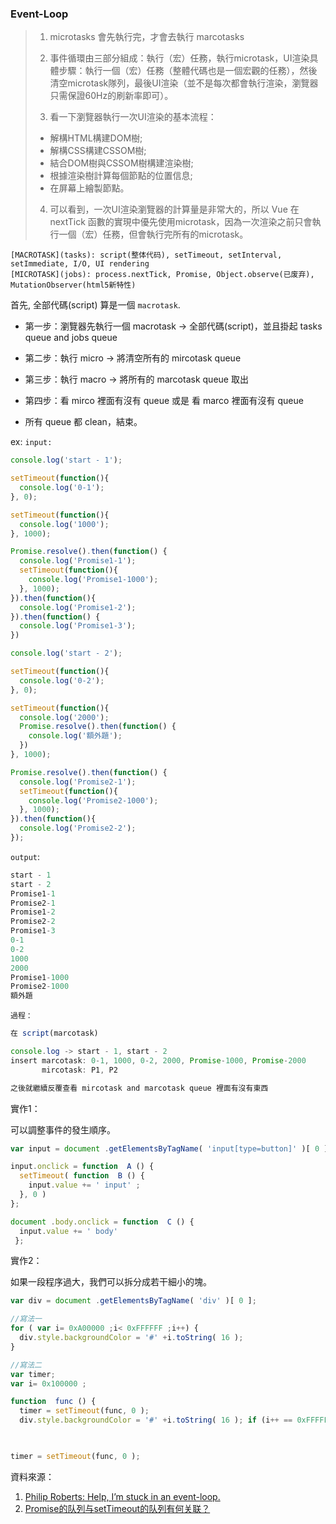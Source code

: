 
### Event-Loop

> 1. microtasks 會先執行完，才會去執行 marcotasks 
>
> 2. 事件循環由三部分組成：執行（宏）任務，執行microtask，UI渲染具體步驟：執行一個（宏）任務（整體代碼也是一個宏觀的任務），然後清空microtask隊列，最後UI渲染（並不是每次都會執行渲染，瀏覽器只需保證60Hz的刷新率即可）。
>    
> 3. 看一下瀏覽器執行一次UI渲染的基本流程：
>
> - 解構HTML構建DOM樹;
> - 解構CSS構建CSSOM樹;
> - 結合DOM樹與CSSOM樹構建渲染樹;
> - 根據渲染樹計算每個節點的位置信息;
> - 在屏幕上繪製節點。
>
> 4. 可以看到，一次UI渲染瀏覽器的計算量是非常大的，所以 Vue 在 nextTick 函數的實現中優先使用microtask，因為一次渲染之前只會執行一個（宏）任務，但會執行完所有的microtask。

```
[MACROTASK](tasks): script(整体代码), setTimeout, setInterval, setImmediate, I/O, UI rendering
[MICROTASK](jobs): process.nextTick, Promise, Object.observe(已废弃), MutationObserver(html5新特性)
```

首先, 全部代碼(script) 算是一個 `macrotask`.

- 第一步：瀏覽器先執行一個 macrotask -> 全部代碼(script)，並且掛起 tasks queue and jobs queue
- 第二步：執行 micro -> 將清空所有的 mircotask queue 
- 第三步：執行 macro -> 將所有的 marcotask queue 取出
- 第四步：看 mirco 裡面有沒有 queue 或是 看 marco 裡面有沒有 queue

- 所有 queue 都 clean，結束。

ex: 
`input:`
```js
console.log('start - 1'); 

setTimeout(function(){ 
  console.log('0-1');
}, 0);

setTimeout(function(){ 
  console.log('1000');
}, 1000);

Promise.resolve().then(function() { 
  console.log('Promise1-1');
  setTimeout(function(){ 
    console.log('Promise1-1000');
  }, 1000);
}).then(function(){
  console.log('Promise1-2');
}).then(function() {
  console.log('Promise1-3');
})

console.log('start - 2'); 

setTimeout(function(){ 
  console.log('0-2');
}, 0);

setTimeout(function(){ 
  console.log('2000');
  Promise.resolve().then(function() { 
    console.log('額外題');
  })
}, 1000);

Promise.resolve().then(function() { 
  console.log('Promise2-1');
  setTimeout(function(){ 
    console.log('Promise2-1000');
  }, 1000);
}).then(function(){
  console.log('Promise2-2');
});
```
`output`: 
```js
start - 1
start - 2
Promise1-1
Promise2-1
Promise1-2
Promise2-2
Promise1-3
0-1
0-2
1000
2000
Promise1-1000
Promise2-1000
額外題
```
`過程：`
```js
在 script(marcotask)

console.log -> start - 1, start - 2
insert marcotask: 0-1, 1000, 0-2, 2000, Promise-1000, Promise-2000
       mircotask: P1, P2

之後就繼續反覆查看 mircotask and marcotask queue 裡面有沒有東西
```

實作1：

可以調整事件的發生順序。

```js
var input = document .getElementsByTagName( 'input[type=button]' )[ 0 ];

input.onclick = function  A () { 
  setTimeout( function  B () { 
    input.value += ' input' ; 
  }, 0 ) 
};

document .body.onclick = function  C () { 
  input.value += ' body'
 };
```

實作2：

如果一段程序過大，我們可以拆分成若干細小的塊。

```js
var div = document .getElementsByTagName( 'div' )[ 0 ];

//寫法一
for ( var i= 0xA00000 ;i< 0xFFFFFF ;i++) { 
  div.style.backgroundColor = '#' +i.toString( 16 ); 
}

//寫法二
var timer; 
var i= 0x100000 ;

function  func () { 
  timer = setTimeout(func, 0 ); 
  div.style.backgroundColor = '#' +i.toString( 16 ); if (i++ == 0xFFFFFF ) clearInterval(timer); }
  


timer = setTimeout(func, 0 );
```



資料來源：

1. [Philip Roberts: Help, I’m stuck in an event-loop.](https://vimeo.com/96425312)
2. [Promise的队列与setTimeout的队列有何关联？](https://www.zhihu.com/question/36972010)